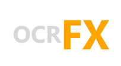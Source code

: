 [![](https://github.com/guhexpucmm/ocrFX/blob/master/src/main/resources/fotos/ocrfx.png)]()
===========================================================================================
